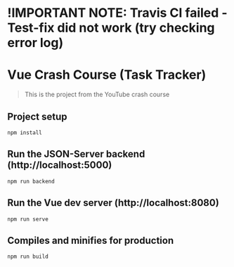 # !IMPORTANT NOTE: Travis CI failed - Test-fix did not work (try checking error log) 

# Vue Crash Course (Task Tracker)

> This is the project from the YouTube crash course

## Project setup

```
npm install
```

## Run the JSON-Server backend (http://localhost:5000)

```
npm run backend
```

## Run the Vue dev server (http://localhost:8080)

```
npm run serve
```

## Compiles and minifies for production

```
npm run build
```
